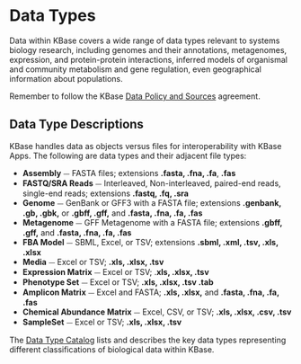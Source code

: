 # Data Types

Data within KBase covers a wide range of data types relevant to systems biology research, including genomes and their annotations, metagenomes, expression, and protein-protein interactions, inferred models of organismal and community metabolism and gene regulation, even geographical information about populations.

Remember to follow the KBase [Data Policy and Sources](https://www.kbase.us/data-policy-and-sources/) agreement.&#x20;

## Data Type Descriptions

KBase handles data as objects versus files for interoperability with KBase Apps. The following are data types and their adjacent file types:&#x20;

* **Assembly** ⏤ FASTA files; extensions **.fasta, .fna, .fa**, **.fas**
* **FASTQ/SRA Reads** ⏤ Interleaved, Non-interleaved, paired-end reads, single-end reads; extensions **.fastq, .fq, .sra**
* **Genome** ⏤ GenBank or GFF3 with a FASTA file; extensions **.genbank, .gb, .gbk,** or **.gbff, .gff,** and **.fasta, .fna, .fa, .fas**
* **Metagenome** ⏤ GFF Metagenome with a FASTA file; extensions **.gbff, .gff,** and **.fasta, .fna, .fa, .fas**
* **FBA Model** ⏤ SBML, Excel, or TSV; extensions **.sbml, .xml, .tsv, .xls, .xlsx**
* **Media** ⏤ Excel or TSV; **.xls, .xlsx, .tsv**
* **Expression Matrix** ⏤ Excel or TSV; .**xls, .xlsx, .tsv**
* **Phenotype Set** ⏤  Excel or TSV; **.xls, .xlsx, .tsv .tab**
* **Amplicon Matrix** ⏤ Excel and FASTA; **.xls, .xlsx,** and **.fasta, .fna, .fa, .fas**
* **Chemical Abundance Matrix** ⏤ Excel, CSV, or TSV; **.xls, .xlsx, .csv, .tsv**
* **SampleSet** ⏤ Excel or TSV; **.xls, .xlsx, .tsv**

The [Data Type Catalog](https://narrative.kbase.us/#catalog/datatypes) lists and describes the key data types representing different classifications of biological data within KBase.



